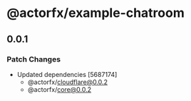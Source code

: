 # @actorfx/example-chatroom

## 0.0.1

### Patch Changes

- Updated dependencies [5687174]
  - @actorfx/cloudflare@0.0.2
  - @actorfx/core@0.0.2
